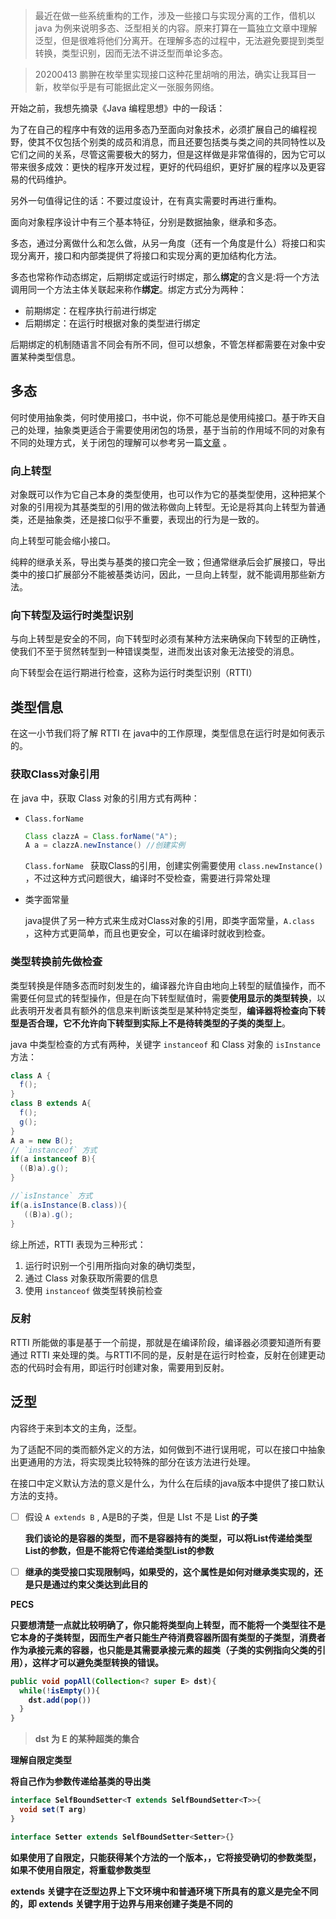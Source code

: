 > 最近在做一些系统重构的工作，涉及一些接口与实现分离的工作，借机以 java 为例来说明多态、泛型相关的内容。原来打算在一篇独立文章中理解泛型，但是很难将他们分离开。在理解多态的过程中，无法避免要提到类型转换，类型识别，因而无法不讲泛型而单论多态。

  

> 20200413 鹏翀在枚举里实现接口这种花里胡哨的用法，确实让我耳目一新，枚举似乎是有可能据此定义一张服务网络。

  

开始之前，我想先摘录《Java 编程思想》中的一段话：

为了在自己的程序中有效的运用多态乃至面向对象技术，必须扩展自己的编程视野，使其不仅包括个别类的成员和消息，而且还要包括类与类之间的共同特性以及它们之间的关系，尽管这需要极大的努力，但是这样做是非常值得的，因为它可以带来很多成效：更快的程序开发过程，更好的代码组织，更好扩展的程序以及更容易的代码维护。

  

另外一句值得记住的话：不要过度设计，在有真实需要时再进行重构。  

  

面向对象程序设计中有三个基本特征，分别是数据抽象，继承和多态。

多态，通过分离做什么和怎么做，从另一角度（还有一个角度是什么）将接口和实现分离开，接口和内部类提供了将接口和实现分离的更加结构化方法。

多态也常称作动态绑定，后期绑定或运行时绑定，那么**绑定**的含义是:将一个方法调用同一个方法主体关联起来称作**绑定**。绑定方式分为两种：

- 前期绑定：在程序执行前进行绑定
- 后期绑定：在运行时根据对象的类型进行绑定

后期绑定的机制随语言不同会有所不同，但可以想象，不管怎样都需要在对象中安置某种类型信息。

  

## 多态


何时使用抽象类，何时使用接口，书中说，你不可能总是使用纯接口。基于昨天自己的处理，抽象类更适合于需要使用闭包的场景，基于当前的作用域不同的对象有不同的处理方式，关于闭包的理解可以参考另一篇[文章](https://changxin10m.com/postDetail/%2Fblog%2Fapi%2Fli-jie-bi-bao,51%2F) 。

  

### 向上转型

对象既可以作为它自己本身的类型使用，也可以作为它的基类型使用，这种把某个对象的引用视为其基类型的引用的做法称做向上转型。无论是将其向上转型为普通类，还是抽象类，还是接口似乎不重要，表现出的行为是一致的。

  

向上转型可能会缩小接口。

纯粹的继承关系，导出类与基类的接口完全一致；但通常继承后会扩展接口，导出类中的接口扩展部分不能被基类访问，因此，一旦向上转型，就不能调用那些新方法。

  

### 向下转型及运行时类型识别

与向上转型是安全的不同，向下转型时必须有某种方法来确保向下转型的正确性，使我们不至于贸然转型到一种错误类型，进而发出该对象无法接受的消息。

向下转型会在运行期进行检查，这称为运行时类型识别（RTTI）

  

## 类型信息

在这一小节我们将了解 RTTI 在 java中的工作原理，类型信息在运行时是如何表示的。

  

### 获取Class对象引用

在 java 中，获取 Class 对象的引用方式有两种：

- `Class.forName`

  ```java
  Class clazzA = Class.forName("A");
  A a = clazzA.newInstance() //创建实例
  ```

  `Class.forName ` 获取Class的引用，创建实例需要使用 `class.newInstance() ` ，不过这种方式问题很大，编译时不受检查，需要进行异常处理

- 类字面常量

  java提供了另一种方式来生成对Class对象的引用，即类字面常量，`A.class` ，这种方式更简单，而且也更安全，可以在编译时就收到检查。



### 类型转换前先做检查



类型转换是伴随多态而时刻发生的，编译器允许自由地向上转型的赋值操作，而不需要任何显式的转型操作，但是在向下转型赋值时，需要**使用显示的类型转换**，以此表明开发者具有额外的信息来判断该类型是某种特定类型，**编译器将检查向下转型是否合理，它不允许向下转型到实际上不是待转类型的子类的类型上**。



java 中类型检查的方式有两种，关键字 `instanceof` 和 Class 对象的 `isInstance` 方法：

```java  
class A {
  f();
}
class B extends A{
  f();
  g();
}
A a = new B();
// `instanceof` 方式
if(a instanceof B){
  ((B)a).g();
}

//`isInstance` 方式
if(a.isInstance(B.class)){
   ((B)a).g();
}
```



综上所述，RTTI 表现为三种形式：

1. 运行时识别一个引用所指向对象的确切类型，
2. 通过 Class 对象获取所需要的信息
3. 使用 `instanceof` 做类型转换前检查

  

### 反射

RTTI 所能做的事是基于一个前提，那就是在编译阶段，编译器必须要知道所有要通过 RTTI 来处理的类。与RTTI不同的是，反射是在运行时检查，反射在创建更动态的代码时会有用，即运行时创建对象，需要用到反射。

  

## 泛型

内容终于来到本文的主角，泛型。





为了适配不同的类而额外定义的方法，如何做到不进行误用呢，可以在接口中抽象出更通用的方法，将实现类比较特殊的部分在该方法进行处理。



在接口中定义默认方法的意义是什么，为什么在后续的java版本中提供了接口默认方法的支持。





- [ ] 假设 `A extends B` , A是B的子类，但是 LIst<A> 不是 List<B> 的子类

  我们谈论的是容器的类型，而不是容器持有的类型，可以将List<A>传递给类型List的参数，但是不能将它传递给类型List<B>的参数

- [ ] 继承的类受接口实现限制吗，如果受的，这个属性是如何对继承类实现的，还是只是通过约束父类达到此目的





PECS

只要想清楚一点就比较明确了，你只能将类型向上转型，而不能将一个类型往不是它本身的子类转型，因而生产者只能生产待消费容器所固有类型的子类型，消费者作为承接元素的容器，也只能是其需要承接元素的超类（子类的实例指向父类的引用），这样才可以避免类型转换的错误。

```java
public void popAll(Collection<? super E> dst){
  while(!isEmpty()){
    dst.add(pop())
  }
}
```

> dst 为 E 的某种超类的集合



**理解自限定类型** 

将自己作为参数传递给基类的导出类

```java
interface SelfBoundSetter<T extends SelfBoundSetter<T>>{
  void set(T arg)
}

interface Setter extends SelfBoundSetter<Setter>{}
```

如果使用了自限定，只能获得某个方法的一个版本，，它将接受确切的参数类型，如果不使用自限定，将重载参数类型



extends 关键字在泛型边界上下文环境中和普通环境下所具有的意义是完全不同的，即 extends 关键字用于边界与用来创建子类是不同的